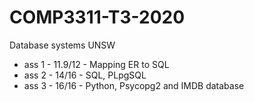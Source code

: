 # COMP3311-T3-2020
Database systems UNSW

- ass 1 - 11.9/12 - Mapping ER to SQL
- ass 2 - 14/16 - SQL, PLpgSQL
- ass 3 - 16/16 - Python, Psycopg2 and IMDB database
